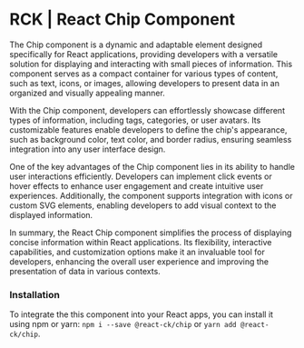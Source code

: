 # RCK | React Chip Component

The Chip component is a dynamic and adaptable element designed specifically for React applications, providing developers with a versatile solution for displaying and interacting with small pieces of information. This component serves as a compact container for various types of content, such as text, icons, or images, allowing developers to present data in an organized and visually appealing manner.

With the Chip component, developers can effortlessly showcase different types of information, including tags, categories, or user avatars. Its customizable features enable developers to define the chip's appearance, such as background color, text color, and border radius, ensuring seamless integration into any user interface design.

One of the key advantages of the Chip component lies in its ability to handle user interactions efficiently. Developers can implement click events or hover effects to enhance user engagement and create intuitive user experiences. Additionally, the component supports integration with icons or custom SVG elements, enabling developers to add visual context to the displayed information.

In summary, the React Chip component simplifies the process of displaying concise information within React applications. Its flexibility, interactive capabilities, and customization options make it an invaluable tool for developers, enhancing the overall user experience and improving the presentation of data in various contexts.

### Installation 

To integrate the this component into your React apps, you can install it using npm or yarn: `npm i --save @react-ck/chip` or `yarn add @react-ck/chip`.
